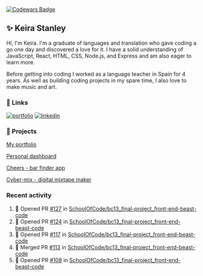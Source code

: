 <a href="https://www.codewars.com/users/keirastanley"><img src="https://www.codewars.com/users/keirastanley/badges/small?theme=light" alt="Codewars Badge"/></a>

## ✨ Keira Stanley

<!--START_SECTION:waka-->
<!--END_SECTION:waka-->

Hi, I'm Keira. I'm a graduate of languages and translation who gave coding a go one day and discovered a love for it. I have a solid understanding of JavaScript, React, HTML, CSS, Node.js, and Express and am also eager to learn more.  

Before getting into coding I worked as a language teacher in Spain for 4 years. As well as building coding projects in my spare time, I also love to make music and art.

### 🔗 Links
[![portfolio](https://img.shields.io/badge/my_portfolio-000?style=for-the-badge&logo=ko-fi&logoColor=white)](https://keirastanley.vercel.app/)
[![linkedin](https://img.shields.io/badge/linkedin-0A66C2?style=for-the-badge&logo=linkedin&logoColor=white)](https://www.linkedin.com/in/keirastanley)


### 🚀 Projects

[My portfolio](https://github.com/keirastanley/portfolio)

[Personal dashboard](https://github.com/keirastanley/personal-dashboard)

[Cheers - bar finder app](https://github.com/SchoolOfCode/bc13_final-project_front-end-beast-code)

[Cyber-mix - digital mixtape maker](https://github.com/keirastanley/cybermix)

<!-- [![Top Langs](https://github-readme-stats.vercel.app/api/top-langs/?username=keirastanley&theme=buefy)](https://github.com/anuraghazra/github-readme-stats) -->

<!-- [![Keira's GitHub stats](https://github-readme-stats.vercel.app/api?username=keirastanley&theme=buefy&?count_private=true&show_icons=true&&custom_title=My%20Stats&&hide_border=true)](https://github.com/anuraghazra/github-readme-stats) -->

### Recent activity
<!--START_SECTION:activity-->
1. 💪 Opened PR [#127](https://github.com/SchoolOfCode/bc13_final-project_front-end-beast-code/pull/127) in [SchoolOfCode/bc13_final-project_front-end-beast-code](https://github.com/SchoolOfCode/bc13_final-project_front-end-beast-code)
2. 💪 Opened PR [#124](https://github.com/SchoolOfCode/bc13_final-project_front-end-beast-code/pull/124) in [SchoolOfCode/bc13_final-project_front-end-beast-code](https://github.com/SchoolOfCode/bc13_final-project_front-end-beast-code)
3. 💪 Opened PR [#117](https://github.com/SchoolOfCode/bc13_final-project_front-end-beast-code/pull/117) in [SchoolOfCode/bc13_final-project_front-end-beast-code](https://github.com/SchoolOfCode/bc13_final-project_front-end-beast-code)
4. 🎉 Merged PR [#113](https://github.com/SchoolOfCode/bc13_final-project_front-end-beast-code/pull/113) in [SchoolOfCode/bc13_final-project_front-end-beast-code](https://github.com/SchoolOfCode/bc13_final-project_front-end-beast-code)
5. 💪 Opened PR [#108](https://github.com/SchoolOfCode/bc13_final-project_front-end-beast-code/pull/108) in [SchoolOfCode/bc13_final-project_front-end-beast-code](https://github.com/SchoolOfCode/bc13_final-project_front-end-beast-code)
<!--END_SECTION:activity-->
